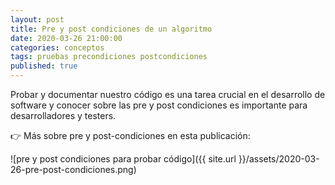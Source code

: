 ```yaml
---
layout: post
title: Pre y post condiciones de un algoritmo
date: 2020-03-26 21:00:00
categories: conceptos
tags: pruebas precondiciones postcondiciones
published: true
---
```



Probar y documentar nuestro código es una tarea crucial en el desarrollo de software y conocer sobre las pre y post condiciones es importante para desarrolladores y testers.

👉 Más sobre pre y post-condiciones en esta publicación: 

![pre y post condiciones para probar código]({{ site.url }}/assets/2020-03-26-pre-post-condiciones.png)
